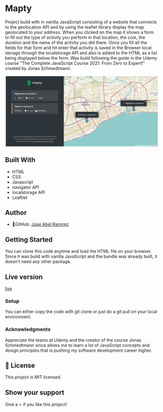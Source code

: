 # Mapty

Project build with in vanilla JavaScript consisting of a website that connects to the geolocation API and by using the leaflet library display the map geolocated to your address. When you clicked on the map it shows a form to fill out the type of activity you perform in that location, the cost, the duration and the name of the activity you did there. Once you fill all the fields for that form and hit enter that activity is saved in the Browser local storage through the localstorage API and also is added to the HTML as a list being displayed below the form. Was build following the guide in the Udemy course "The Complete JavaScript Course 2021: From Zero to Expert!" created by Jonas Schmedtmann.

![screenshot](./app_screenshot.png)

## Built With

- HTML
- CSS
- Javascript
- navigator API
- localstorage API
- Leaftlet

## Author

- 👤GitHub: [Jose Abel Ramirez](https://github.com/jose-Abel)

## Getting Started

You can clone this code anytime and load the HTML file on your browser. Since it was build with vanilla JavaScript and the bundle was already built, it doesn't need any other package.

## Live version

[live](https://jose-abel-entertainment-mapty-tracker.netlify.app/)


### Setup

You can either copy the code with git clone or just do a git pull on your local environment.

### Acknowledgments

Appreciate the teams at Udemy and the creator of the course Jonas Schmedtmann since allows me to learn a lot of JavaScript concepts and design principles that is pushing my software development career higher.

## 📝 License

This project is MIT licensed.

## Show your support

Give a ⭐️ if you like this project!
